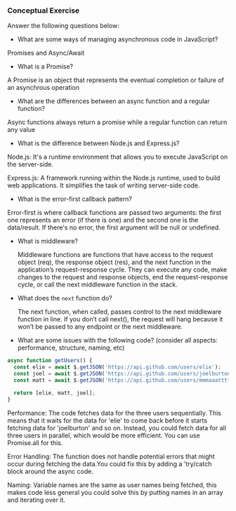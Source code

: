 ### Conceptual Exercise

Answer the following questions below:

- What are some ways of managing asynchronous code in JavaScript?

Promises and Async/Await 

- What is a Promise?
 
 A Promise is an object that represents the eventual completion or failure of an asynchrous operation

- What are the differences between an async function and a regular function?

 Async functions always return a promise  while a regular function can return any value

- What is the difference between Node.js and Express.js?

 Node.js: It's a runtime environment that allows you to execute JavaScript on the server-side.
 
 Express.js: A framework running within the Node.js runtime, used to build web applications. It simplifies the task of writing server-side code.  

- What is the error-first callback pattern?

 Error-first is where callback functions are passed two arguments: the first one represents an error (if there is one) and the second one is the data/result. If there's no error, the first argument will be null or undefined.

- What is middleware?

  Middleware functions are functions that have access to the request object (req), the response object (res), and the next function in the application’s request-response cycle. They can execute any code, make changes to the request and response objects, end the request-response cycle, or call the next middleware function in the stack.

- What does the `next` function do?

  The next function, when called, passes control to the next middleware function in line. If you don’t call next(), the request will hang because it won’t be passed to any endpoint or the next middleware.

- What are some issues with the following code? (consider all aspects: performance, structure, naming, etc)

```js
async function getUsers() {
  const elie = await $.getJSON('https://api.github.com/users/elie');
  const joel = await $.getJSON('https://api.github.com/users/joelburton');
  const matt = await $.getJSON('https://api.github.com/users/mmmaaatttttt');

  return [elie, matt, joel];
}
```
Performance:
The code fetches data for the three users sequentially. This means that it waits for the data for 'elie' to come back before it starts fetching data for 'joelburton' and so on. Instead, you could fetch data for all three users in parallel, which would be more efficient. You can use Promise.all for this.

Error Handling:
The function does not handle potential errors that might occur during fetching the data.You could fix this by adding a 'try/catch block around the async code.

Naming:
Variable names are the same as user names being fetched, this makes code less general you could solve this by putting names in an array and iterating over it.
